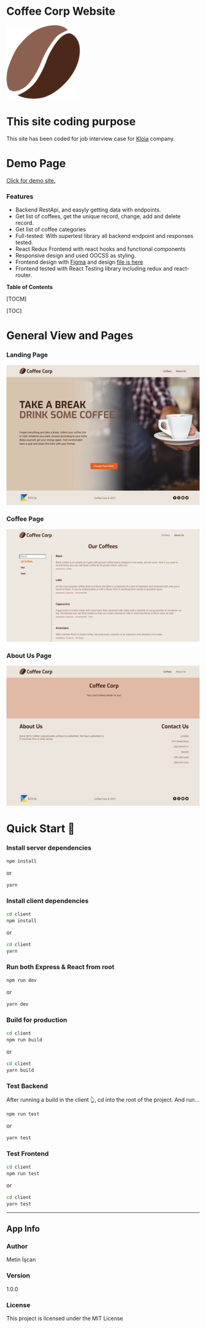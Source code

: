 # Coffee Corp Website

![](https://github.com/metin1/coffee-project/blob/master/client/public/android-chrome-192x192.png?raw=true)

# This site coding purpose
This site has been coded for job interview case for [Kloia](https://www.kloia.com/) company.

# Demo Page
[Click for demo site.](https://kloia-coffee-corp.herokuapp.com/)
### Features

- Backend RestApi, and easyly getting data with endpoints.
- Get list of coffees, get the unique record, change, add and delete record.
- Get list of coffee categories
- Full-tested: With supertest library all backend endpoint and responses tested.
- React Redux Frontend with react hooks and functional components
- Responsive design and used OOCSS as styling.
- Frontend design with [Figma](https://figma.com/ "Figma") and design [file is here](https://www.figma.com/file/F88DSInAsuh2MdOMb84vEQ/CoofeeCorp?node-id=1%3A652&viewport=-1173%2C-48%2C0.5507400035858154)
- Frontend tested with React Testing library including redux and react-router.


**Table of Contents**

[TOCM]

[TOC]
# General View and Pages

### Landing Page
![](https://github.com/metin1/coffee-project/blob/master/client/src/assets/pages/landingPage.jpg?raw=true)

### Coffee Page
![](https://github.com/metin1/coffee-project/blob/master/client/src/assets/pages/coffeePage.jpg?raw=true)

### About Us Page
![](https://github.com/metin1/coffee-project/blob/master/client/src/assets/pages/aboutPage.jpg?raw=true)


# Quick Start 🚀

### Install server dependencies

```bash
npm install
```
or
```bash
yarn
```

### Install client dependencies

```bash
cd client
npm install
```
or

```bash
cd client
yarn
```
### Run both Express & React from root

```bash
npm run dev
```
or
```bash
yarn dev
```

### Build for production

```bash
cd client
npm run build
```
or
```bash
cd client
yarn build
```

### Test Backend

After running a build in the client 👆, cd into the root of the project.
And run...
```bash
npm run test
```
or
```bash
yarn test
```

### Test Frontend


```bash
cd client
npm run test
```
or
```bash
cd client
yarn test
```

---

## App Info

### Author

Metin İşcan

### Version

1.0.0

### License

This project is licensed under the MIT License